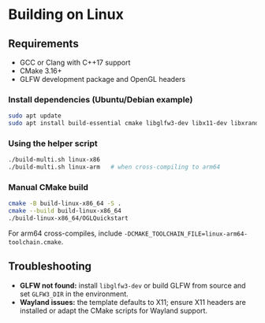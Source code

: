 # Building on Linux

## Requirements
- GCC or Clang with C++17 support
- CMake 3.16+
- GLFW development package and OpenGL headers

### Install dependencies (Ubuntu/Debian example)
```bash
sudo apt update
sudo apt install build-essential cmake libglfw3-dev libx11-dev libxrandr-dev libxi-dev libxxf86vm-dev libxinerama-dev
```

### Using the helper script
```bash
./build-multi.sh linux-x86
./build-multi.sh linux-arm   # when cross-compiling to arm64
```

### Manual CMake build
```bash
cmake -B build-linux-x86_64 -S .
cmake --build build-linux-x86_64
./build-linux-x86_64/OGLQuickstart
```

For arm64 cross-compiles, include `-DCMAKE_TOOLCHAIN_FILE=linux-arm64-toolchain.cmake`.

## Troubleshooting
- **GLFW not found:** install `libglfw3-dev` or build GLFW from source and set `GLFW3_DIR` in the environment.
- **Wayland issues:** the template defaults to X11; ensure X11 headers are installed or adapt the CMake scripts for Wayland support.

